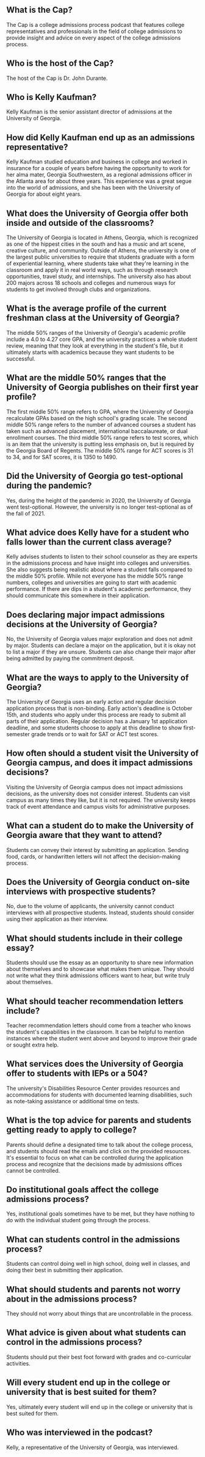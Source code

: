 ## What is the Cap?
The Cap is a college admissions process podcast that features college representatives and professionals in the field of college admissions to provide insight and advice on every aspect of the college admissions process.

## Who is the host of the Cap?
The host of the Cap is Dr. John Durante.

## Who is Kelly Kaufman?
Kelly Kaufman is the senior assistant director of admissions at the University of Georgia.

## How did Kelly Kaufman end up as an admissions representative?
Kelly Kaufman studied education and business in college and worked in insurance for a couple of years before having the opportunity to work for her alma mater, Georgia Southwestern, as a regional admissions officer in the Atlanta area for about three years. This experience was a great segue into the world of admissions, and she has been with the University of Georgia for about eight years.

## What does the University of Georgia offer both inside and outside of the classrooms?
The University of Georgia is located in Athens, Georgia, which is recognized as one of the hippest cities in the south and has a music and art scene, creative culture, and community. Outside of Athens, the university is one of the largest public universities to require that students graduate with a form of experiential learning, where students take what they're learning in the classroom and apply it in real world ways, such as through research opportunities, travel study, and internships. The university also has about 200 majors across 18 schools and colleges and numerous ways for students to get involved through clubs and organizations. 

## What is the average profile of the current freshman class at the University of Georgia?
The middle 50% ranges of the University of Georgia's academic profile include a 4.0 to 4.27 core GPA, and the university practices a whole student review, meaning that they look at everything in the student's file, but it ultimately starts with academics because they want students to be successful.

## What are the middle 50% ranges that the University of Georgia publishes on their first year profile?
The first middle 50% range refers to GPA, where the University of Georgia recalculate GPAs based on the high school's grading scale. The second middle 50% range refers to the number of advanced courses a student has taken such as advanced placement, international baccalaureate, or dual enrollment courses. The third middle 50% range refers to test scores, which is an item that the university is putting less emphasis on, but is required by the Georgia Board of Regents. The middle 50% range for ACT scores is 31 to 34, and for SAT scores, it is 1350 to 1490.
 
## Did the University of Georgia go test-optional during the pandemic?
Yes, during the height of the pandemic in 2020, the University of Georgia went test-optional. However, the university is no longer test-optional as of the fall of 2021.

## What advice does Kelly have for a student who falls lower than the current class average?
Kelly advises students to listen to their school counselor as they are experts in the admissions process and have insight into colleges and universities. She also suggests being realistic about where a student falls compared to the middle 50% profile. While not everyone has the middle 50% range numbers, colleges and universities are going to start with academic performance. If there are dips in a student's academic performance, they should communicate this somewhere in their application. 

## Does declaring major impact admissions decisions at the University of Georgia?
No, the University of Georgia values major exploration and does not admit by major. Students can declare a major on the application, but it is okay not to list a major if they are unsure. Students can also change their major after being admitted by paying the commitment deposit. 

## What are the ways to apply to the University of Georgia?
The University of Georgia uses an early action and regular decision application process that is non-binding. Early action's deadline is October 15th, and students who apply under this process are ready to submit all parts of their application. Regular decision has a January 1st application deadline, and some students choose to apply at this deadline to show first-semester grade trends or to wait for SAT or ACT test scores. 

## How often should a student visit the University of Georgia campus, and does it impact admissions decisions?
Visiting the University of Georgia campus does not impact admissions decisions, as the university does not consider interest. Students can visit campus as many times they like, but it is not required. The university keeps track of event attendance and campus visits for administrative purposes.

## What can a student do to make the University of Georgia aware that they want to attend?
Students can convey their interest by submitting an application. Sending food, cards, or handwritten letters will not affect the decision-making process. 

## Does the University of Georgia conduct on-site interviews with prospective students?
No, due to the volume of applicants, the university cannot conduct interviews with all prospective students. Instead, students should consider using their application as their interview.

## What should students include in their college essay?
Students should use the essay as an opportunity to share new information about themselves and to showcase what makes them unique. They should not write what they think admissions officers want to hear, but write truly about themselves.

## What should teacher recommendation letters include?
Teacher recommendation letters should come from a teacher who knows the student's capabilities in the classroom. It can be helpful to mention instances where the student went above and beyond to improve their grade or sought extra help.

## What services does the University of Georgia offer to students with IEPs or a 504?
The university's Disabilities Resource Center provides resources and accommodations for students with documented learning disabilities, such as note-taking assistance or additional time on tests.

## What is the top advice for parents and students getting ready to apply to college?
Parents should define a designated time to talk about the college process, and students should read the emails and click on the provided resources. It's essential to focus on what can be controlled during the application process and recognize that the decisions made by admissions offices cannot be controlled.

## Do institutional goals affect the college admissions process?
Yes, institutional goals sometimes have to be met, but they have nothing to do with the individual student going through the process.

## What can students control in the admissions process?
Students can control doing well in high school, doing well in classes, and doing their best in submitting their application.

## What should students and parents not worry about in the admissions process?
They should not worry about things that are uncontrollable in the process.

## What advice is given about what students can control in the admissions process?
Students should put their best foot forward with grades and co-curricular activities.

## Will every student end up in the college or university that is best suited for them?
Yes, ultimately every student will end up in the college or university that is best suited for them.

## Who was interviewed in the podcast?
Kelly, a representative of the University of Georgia, was interviewed.

